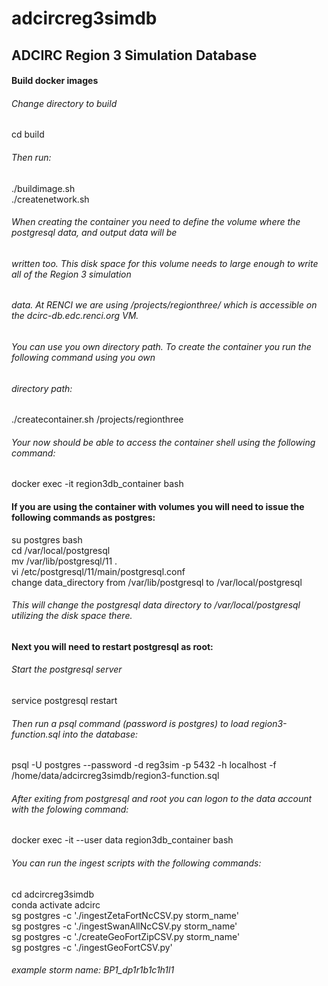 # adcircreg3simdb
## ADCIRC Region 3 Simulation Database

#### Build docker images

###### Change directory to build

cd build

###### Then run:

./buildimage.sh  
./createnetwork.sh

###### When creating the container you need to define the volume where the postgresql data, and output data will be 
###### written too. This disk space for this volume needs to large enough to write all of the Region 3 simulation 
###### data. At RENCI we are using /projects/regionthree/ which is accessible on the dcirc-db.edc.renci.org VM.
###### You can use you own directory path. To create the container you run the following command using you own
###### directory path:

./createcontainer.sh /projects/regionthree

###### Your now should be able to access the container shell using the following command:

docker exec -it region3db_container bash

#### If you are using the container with volumes you will need to issue the following commands as postgres:

su postgres 
bash  
cd /var/local/postgresql  
mv /var/lib/postgresql/11 .  
vi /etc/postgresql/11/main/postgresql.conf  
change data_directory from /var/lib/postgresql to /var/local/postgresql

###### This will change the postgresql data directory to /var/local/postgresql utilizing the disk space there.  

#### Next you will need to restart postgresql as root:

###### Start the postgresql server

service postgresql restart

###### Then run a psql command (password is postgres) to load region3-function.sql into the database:

psql -U postgres --password -d reg3sim -p 5432 -h localhost -f /home/data/adcircreg3simdb/region3-function.sql

###### After exiting from postgresql and root you can logon to the data account with the folowing command:

docker exec -it --user data region3db_container bash

###### You can run the ingest scripts with the following commands:

cd adcircreg3simdb   
conda activate adcirc  
sg postgres -c './ingestZetaFortNcCSV.py storm_name'  
sg postgres -c './ingestSwanAllNcCSV.py storm_name'  
sg postgres -c './createGeoFortZipCSV.py storm_name'  
sg postgres -c './ingestGeoFortCSV.py'  

###### example storm name:  BP1_dp1r1b1c1h1l1
